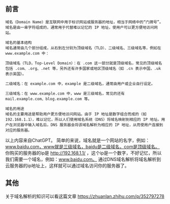 
## 前言

```
域名（Domain Name）是互联网中用于标识网站或服务器的地址，相当于网络中的“门牌号”。域名是由一串字符组成的，通常用于代替难以记忆的 IP 地址，使用户可以更方便地访问网站。

域名的基本结构
域名通常由几个部分组成，从右到左分别为顶级域名（TLD）、二级域名、三级域名等，例如在 www.example.com 中：

顶级域名（TLD，Top-Level Domain）：在 .com 这一部分就是顶级域名，常见的顶级域名包括 .com、.org、.net 等，另外还有许多国家或地区顶级域名（如 .cn 表示中国，.uk 表示英国）。

二级域名：在 example.com 中，example 是二级域名，通常由用户或企业自行设定。

三级域名：在 www.example.com 中，www 是三级域名，常见的还有 mail.example.com、blog.example.com 等。

域名的用途
域名的主要用途是帮助用户更方便地访问网站。由于 IP 地址是数字组合而成的（如 192.168.1.1），难以记忆，所以人们使用域名系统（DNS）将域名映射到相应的 IP 地址。用户在浏览器中输入域名后，DNS 服务器会将该域名解析为相应的 IP 地址，从而使用户连接到对应的服务器。

```
以上内容来自ChatGPT。
简单的来说，域名就是一个网站的名字，例如：www.baidu.com，www就是三级域名，baidu是二级域名，com是顶级域名。   
你购买的服务器的ip是 http://192.168.1.1/ ，这个ip是一个数字，不好记忆，所以我们需要一个域名，例如：www.baidu.com。
通过DNS域名解析将域名解析到云服务器的ip地址上，这样就可以通过域名访问你的服务器了。


## 其他
关于域名解析的知识可以看这篇文章 https://zhuanlan.zhihu.com/p/352797278
